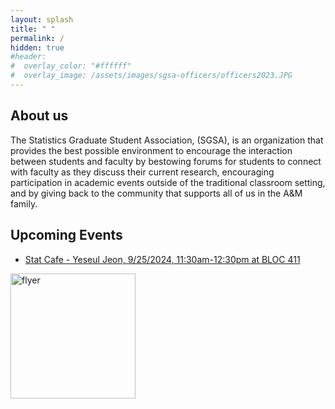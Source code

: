 ```yaml
---
layout: splash
title: " "
permalink: /
hidden: true
#header:
#  overlay_color: "#ffffff"
#  overlay_image: /assets/images/sgsa-officers/officers2023.JPG
---
```


## About us

The Statistics Graduate Student Association, (SGSA), is an organization that provides the best possible environment to encourage the interaction between students and faculty by bestowing forums for students to connect with faculty as they discuss their current research, encouraging participation in academic events outside of the traditional classroom setting, and by giving back to the community that supports all of us in the A&M family.

## Upcoming Events

 - [Stat Cafe - Yeseul Jeon, 9/25/2024, 11:30am-12:30pm at BLOC 411](https://calendar.google.com/calendar/u/0/r/eventedit/copy/Mmw2djVmZDkwcXE4cWh2NXJyc245bXJrOGcgY19jNmYyNWM1YWJjMjcwODEwNWY0ZWRjZjJmMjMwOWU0ZjAyODMyMDAzYTk2MDQwNzM2NTdhZDlhNjY3YThmZWUzQGc) 

<img src="https://jeroda7105.github.io/tamusgsa.github.io\assets\images\stat_cafe\Jeon_Sept_25_2024\StatCafe_Talk_Yeseul_Jeon.png?raw=true" alt="flyer" width="200"/> <br> 



<!-- - [Workflow Workshop - Abhishek Chakrabortty, 9/19/2024, 3:45pm Onwards at BLOC 448](https://calendar.google.com/calendar/u/0/r/eventedit/copy/NWlxMHNpNHRpZXIyMGd0Y2VjMXAwYmI3NGUgY19jNmYyNWM1YWJjMjcwODEwNWY0ZWRjZjJmMjMwOWU0ZjAyODMyMDAzYTk2MDQwNzM2NTdhZDlhNjY3YThmZWUzQGc) 

<img src="https://jeroda7105.github.io/tamusgsa.github.io\assets/images/workflow_workshops\Chakrabortty_Sept_19_2024\Chakrabortty_WW_F24_09_19_Flyer.png?raw=true" alt="flyer" width="200"/> <br> -->

